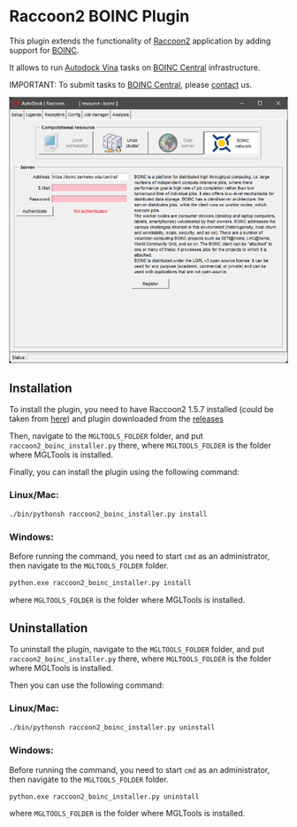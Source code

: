 # Raccoon2 BOINC Plugin

This plugin extends the functionality of [Raccoon2](https://autodock.scripps.edu/resources/raccoon2/) application by adding support for [BOINC](https://boinc.berkeley.edu/).

It allows to run [Autodock Vina](https://vina.scripps.edu/) tasks on [BOINC Central](https://boinc.berkeley.edu/central/) infrastructure.

IMPORTANT: To submit tasks to [BOINC Central](https://boinc.berkeley.edu/central/), please [contact](https://boinc.berkeley.edu/anderson/) us.

![Raccoon2 BOINC Plugin](plugin.png)

## Installation

To install the plugin, you need to have Raccoon2 1.5.7 installed (could be taken from [here](https://ccsb.scripps.edu/mgltools/downloads/)) and plugin downloaded from the [releases](https://github.com/BOINC/Raccoon2_BOINC_Plugin/releases/tag/v1.0.1)

Then, navigate to the `MGLTOOLS_FOLDER` folder, and put `raccoon2_boinc_installer.py` there,
where `MGLTOOLS_FOLDER` is the folder where MGLTools is installed.

Finally, you can install the plugin using the following command:

### Linux/Mac:

```bash
./bin/pythonsh raccoon2_boinc_installer.py install
```

### Windows:
Before running the command, you need to start `cmd` as an administrator, then navigate to the `MGLTOOLS_FOLDER` folder.

```bash
python.exe raccoon2_boinc_installer.py install
```

where `MGLTOOLS_FOLDER` is the folder where MGLTools is installed.

## Uninstallation

To uninstall the plugin, navigate to the `MGLTOOLS_FOLDER` folder, and put `raccoon2_boinc_installer.py` there,
where `MGLTOOLS_FOLDER` is the folder where MGLTools is installed.

Then you can use the following command:

### Linux/Mac:

```bash
./bin/pythonsh raccoon2_boinc_installer.py uninstall
```

### Windows:
Before running the command, you need to start `cmd` as an administrator, then navigate to the `MGLTOOLS_FOLDER` folder.

```bash
python.exe raccoon2_boinc_installer.py uninstall
```

where `MGLTOOLS_FOLDER` is the folder where MGLTools is installed.
